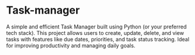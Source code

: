 # Task-manager
A simple and efficient Task Manager built using Python (or your preferred tech stack). This project allows users to create, update, delete, and view tasks with features like due dates, priorities, and task status tracking. Ideal for improving productivity and managing daily goals.
